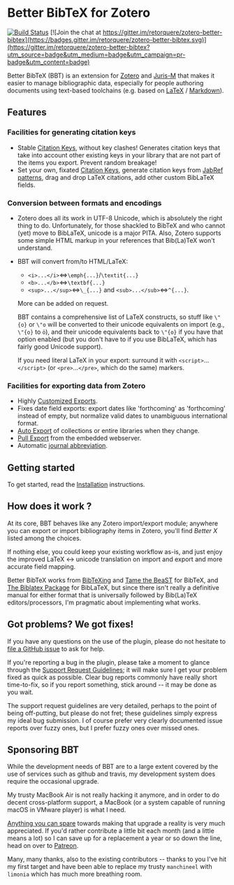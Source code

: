 # Better BibTeX for Zotero

[![Build Status](https://travis-ci.org/retorquere/zotero-better-bibtex.svg?branch=master)](https://travis-ci.org/retorquere/zotero-better-bibtex)
[![Join the chat at https://gitter.im/retorquere/zotero-better-bibtex](https://badges.gitter.im/retorquere/zotero-better-bibtex.svg)](https://gitter.im/retorquere/zotero-better-bibtex?utm_source=badge&utm_medium=badge&utm_campaign=pr-badge&utm_content=badge)

Better BibTeX (BBT) is an extension for [Zotero](https://www.zotero.org) and [Juris-M](https://juris-m.github.io) that makes it easier to manage bibliographic data, especially for people authoring documents using text-based toolchains (e.g. based on [LaTeX](https://www.latex-project.org) / [Markdown](https://www.markdownguide.org)).

## Features

### Facilities for generating citation keys
* Stable [Citation Keys](https://retorque.re/zotero-better-bibtex/citing/), without key clashes! Generates citation keys that take into account other existing keys in your library
  that are not part of the items you export. Prevent random breakage!
* Set your own, fixated [Citation Keys](https://retorque.re/zotero-better-bibtex/citing/), generate citation keys from [JabRef patterns](https://help.jabref.org/en/BibtexKeyPatterns), drag and drop LaTeX citations, add other custom BibLaTeX fields.

### Conversion between formats and encodings
* Zotero does all its work in UTF-8 Unicode, which is absolutely the right thing to do. Unfortunately, for those shackled
to BibTeX and who cannot (yet) move to BibLaTeX, unicode is a major PITA. Also, Zotero supports some simple HTML markup
in your references that Bib(La)TeX won't understand.

* BBT will convert from/to HTML/LaTeX:

  - `<i>...</i>`&#8660;`\emph{...}`/`\textit{...}`
  - `<b>...</b>`&#8660;`\textbf{...}`
  - `<sup>...</sup>`&#8660;`\_{...}` and `<sub>...</sub>`&#8660;`^{...}`. 
  
  More can be added on request.
  
  BBT contains a comprehensive list of LaTeX constructs, so stuff like `\"{o}` or `\"o` will be converted to their unicode equivalents on import (e.g., `\"{o}` to `ö`), and their unicode equivalents back to `\"{o}` if you have that option enabled (but you don't have to if you use BibLaTeX, which has fairly good Unicode support).
  
  If you need literal LaTeX in your export: surround it with `<script>`...`</script>` (or `<pre>`...`</pre>`, which do the same) markers.
  
### Facilities for exporting data from Zotero
* Highly [Customized Exports](https://retorque.re/zotero-better-bibtex/exporting/).
* Fixes date field exports: export dates like 'forthcoming' as 'forthcoming' instead of empty, but normalize valid dates
  to unambiguous international format.
* [Auto Export](https://retorque.re/zotero-better-bibtex/exporting/auto/) of collections or entire libraries when they change.
* [Pull Export](https://retorque.re/zotero-better-bibtex/exporting/pull/) from the embedded webserver.
* Automatic [journal abbreviation](https://retorque.re/zotero-better-bibtex/citing/).

## Getting started
To get started, read the [Installation](https://retorque.re/zotero-better-bibtex/installation/) instructions.

## How does it work ?
At its core, BBT behaves like any Zotero import/export module; anywhere you can export or import bibliography items in Zotero,
you'll find *Better X* listed among the choices.  

If nothing else, you could keep your existing workflow as-is, and just enjoy the improved LaTeX &harr; unicode translation on import and export and more accurate field mapping.

Better BibTeX works from [BibTeXing](http://ctan.cs.uu.nl/biblio/bibtex/base/btxdoc.pdf) and [Tame the
BeaST](http://www.lsv.ens-cachan.fr/~markey/BibTeX/doc/ttb_en.pdf) for BibTeX, and
[The Biblatex Package](http://mirrors.ctan.org/macros/latex/contrib/biblatex/doc/biblatex.pdf) for BibLaTeX, but
since there isn't really a definitive manual for either format that is universally followed by Bib(La)TeX
editors/processors, I'm pragmatic about implementing what works.

## Got problems? We got fixes!

If you have any questions on the use of the plugin, please do not hesitate to [file a GitHub issue](https://github.com/retorquere/zotero-better-bibtex/issues/new) to ask for help. 

If you're reporting a bug in the plugin, please take a moment to glance through the 
[Support Request Guidelines](https://retorque.re/zotero-better-bibtex/support/); it will make sure I get your problem fixed as quick as possible.
Clear bug reports commonly have really short time-to-fix, so if you report something, stick around -- it may be done as you wait.

The support request guidelines are very detailed, perhaps to the point of being off-putting, but please do not fret; these guidelines simply express my ideal bug submission.
I of course prefer very clearly documented issue reports over fuzzy ones, but I prefer fuzzy ones over missed ones.

## Sponsoring BBT

While the development needs of BBT are to a large extent covered by the use of services such as github and travis, my development system does require the occasional upgrade.

My trusty MacBook Air is not really hacking it anymore, and in order to do decent cross-platform support, a MacBook (or a system capable of running macOS in VMware player) is what I need. 

[Anything you can spare](https://www.paypal.me/retorquere)  towards making that upgrade a reality is very much appreciated. If you'd rather contribute a little bit each month (and a little means a lot) so I can save up for a replacement a year or so down the line, head on over to [Patreon](https://www.patreon.com/retorquere). 

Many, many thanks, also to the existing contributors -- thanks to you I've hit my first target and have been able to replace my trusty `manchineel` with `limonia` which has much more breathing room.
